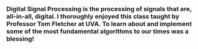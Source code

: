### Digital Signal Processing is the processing of signals that are, all-in-all, digital. I thoroughly enjoyed this class taught by Professor Tom Fletcher at UVA. To learn about and implement some of the most fundamental algorithms to our times was a blessing!
